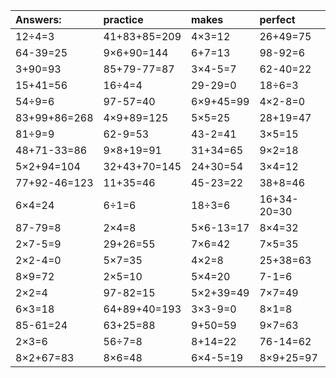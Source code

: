 | Answers: | practice | makes | perfect | ! |
| :--- | :--- | :--- | :--- | :--- |
| 12÷4=3 | 41+83+85=209 | 4×3=12 | 26+49=75 | 4×2-4=4 | 
| 64-39=25 | 9×6+90=144 | 6+7=13 | 98-92=6 | 86-3=83 | 
| 3+90=93 | 85+79-77=87 | 3×4-5=7 | 62-40=22 | 45+44=89 | 
| 15+41=56 | 16÷4=4 | 29-29=0 | 18÷6=3 | 5-3=2 | 
| 54÷9=6 | 97-57=40 | 6×9+45=99 | 4×2-8=0 | 12÷2=6 | 
| 83+99+86=268 | 4×9+89=125 | 5×5=25 | 28+19=47 | 81-59=22 | 
| 81÷9=9 | 62-9=53 | 43-2=41 | 3×5=15 | 45+44+13=102 | 
| 48+71-33=86 | 9×8+19=91 | 31+34=65 | 9×2=18 | 27+24-23=28 | 
| 5×2+94=104 | 32+43+70=145 | 24+30=54 | 3×4=12 | 98+89-70=117 | 
| 77+92-46=123 | 11+35=46 | 45-23=22 | 38+8=46 | 7×4=28 | 
| 6×4=24 | 6÷1=6 | 18÷3=6 | 16+34-20=30 | 78+77+7=162 | 
| 87-79=8 | 2×4=8 | 5×6-13=17 | 8×4=32 | 85+69+36=190 | 
| 2×7-5=9 | 29+26=55 | 7×6=42 | 7×5=35 | 8×7-19=37 | 
| 2×2-4=0 | 5×7=35 | 4×2=8 | 25+38=63 | 8÷4=2 | 
| 8×9=72 | 2×5=10 | 5×4=20 | 7-1=6 | 56+22=78 | 
| 2×2=4 | 97-82=15 | 5×2+39=49 | 7×7=49 | 48÷8=6 | 
| 6×3=18 | 64+89+40=193 | 3×3-9=0 | 8×1=8 | 9×3=27 | 
| 85-61=24 | 63+25=88 | 9+50=59 | 9×7=63 | 69+16-41=44 | 
| 2×3=6 | 56÷7=8 | 8+14=22 | 76-14=62 | 21÷7=3 | 
| 8×2+67=83 | 8×6=48 | 6×4-5=19 | 8×9+25=97 | 8×2=16 | 
